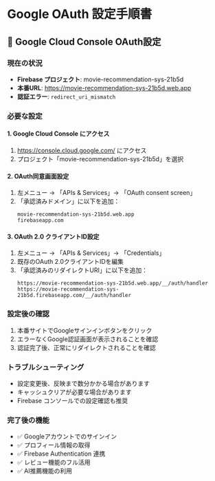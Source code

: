 # Google OAuth 設定手順書

## 🔐 Google Cloud Console OAuth設定

### 現在の状況
- **Firebase プロジェクト**: movie-recommendation-sys-21b5d
- **本番URL**: https://movie-recommendation-sys-21b5d.web.app
- **認証エラー**: `redirect_uri_mismatch`

### 必要な設定

#### 1. Google Cloud Console にアクセス
1. https://console.cloud.google.com/ にアクセス
2. プロジェクト「movie-recommendation-sys-21b5d」を選択

#### 2. OAuth同意画面設定
1. 左メニュー → 「APIs & Services」→ 「OAuth consent screen」
2. 「承認済みドメイン」に以下を追加：
   ```
   movie-recommendation-sys-21b5d.web.app
   firebaseapp.com
   ```

#### 3. OAuth 2.0 クライアントID設定
1. 左メニュー → 「APIs & Services」→ 「Credentials」
2. 既存のOAuth 2.0クライアントIDを編集
3. 「承認済みのリダイレクトURI」に以下を追加：
   ```
   https://movie-recommendation-sys-21b5d.web.app/__/auth/handler
   https://movie-recommendation-sys-21b5d.firebaseapp.com/__/auth/handler
   ```

### 設定後の確認
1. 本番サイトでGoogleサインインボタンをクリック
2. エラーなくGoogle認証画面が表示されることを確認
3. 認証完了後、正常にリダイレクトされることを確認

### トラブルシューティング
- 設定変更後、反映まで数分かかる場合があります
- キャッシュクリアが必要な場合があります
- Firebase コンソールでの設定確認も推奨

### 完了後の機能
- ✅ Googleアカウントでのサインイン
- ✅ プロフィール情報の取得
- ✅ Firebase Authentication 連携
- ✅ レビュー機能のフル活用
- ✅ AI推薦機能の利用